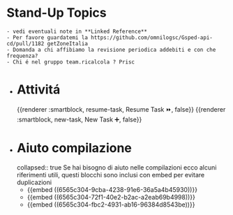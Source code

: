 # Stand-Up Topics
	- vedi eventuali note in **Linked Reference**
	- Per favore guardatemi la https://github.com/omnilogsc/Gsped-api-cd/pull/1182 getZoneItalia
	- Domanda a chi affibiamo la revisione periodica addebiti e con che frequenza?
	- Chi é nel gruppo team.ricalcola ? Prisc
- # Attivitá
  {{renderer :smartblock, resume-task, Resume Task ⏩️, false}} {{renderer :smartblock, new-task, New Task ➕, false}}
- # Aiuto compilazione
  collapsed:: true
  Se hai bisogno di aiuto nelle compilazioni ecco alcuni riferimenti utili, questi blocchi sono inclusi con embed per evitare duplicazioni
	- {{embed ((6565c304-9cba-4238-91e6-36a5a4b45930))}}
	- {{embed ((6565c304-72f1-40e2-b2ac-a2eab69b4998))}}
	- {{embed ((6565c304-fbc2-4931-ab16-96384d8543be))}}